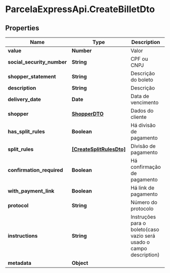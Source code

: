 # ParcelaExpressApi.CreateBilletDto

## Properties

Name | Type | Description | Notes
------------ | ------------- | ------------- | -------------
**value** | **Number** | Valor | 
**social_security_number** | **String** | CPF ou CNPJ | 
**shopper_statement** | **String** | Descrição do boleto | 
**description** | **String** | Descrição | 
**delivery_date** | **Date** | Data de vencimento | 
**shopper** | [**ShopperDTO**](ShopperDTO.md) | Dados do cliente | 
**has_split_rules** | **Boolean** | Há divisão de pagamento | [optional] 
**split_rules** | [**[CreateSplitRulesDto]**](CreateSplitRulesDto.md) | Divisão de pagamento | [optional] 
**confirmation_required** | **Boolean** | Há confirmação de pagamento | [optional] 
**with_payment_link** | **Boolean** | Há link de pagamento | [optional] 
**protocol** | **String** | Número do protocolo | [optional] 
**instructions** | **String** | Instruções para o boleto(caso vazio será usado o campo description) | [optional] 
**metadata** | **Object** |  | [optional] 


